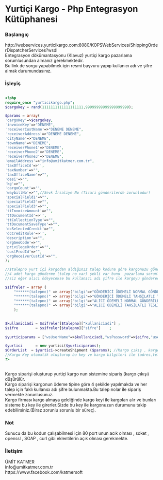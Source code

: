 # Yurtiçi Kargo - Php Entegrasyon Kütüphanesi

<h3 id="baslangic">Başlangıç</h3>
http://webservices.yurticikargo.com:8080/KOPSWebServices/ShippingOrderDispatcherServices?wsdl
<br>Entegrasyon dökümantasyonu (Klavuz) yurtiçi kargo pazarlama sorumlusundan almanız gerekmektedir.
<br>Bu link de sorgu yapabilmek için resmi başvuru yapıp kullanıcı adı ve şifre almak durumundasınız. 

<h3 id="isleyis">İşleyiş</h3>

```php

<?php
require_once "yurticikargo.php";
$cargokey = rand(1111111111111111111,99999999999999999999);

$params = array(
'cargoKey'=>$cargokey,
'invoiceKey'=>"DENEME",
'receiverCustName'=>"DENEME DENEME",
'receiverAddress'=>"DENEME DENEME",
'cityName'=>"DENEME",
'townName'=>"DENEME",
'receiverPhone1'=>"DENEME",
'receiverPhone2'=>"DENEME",
'receiverPhone3'=>"DENEME",
'emailAddress'=>"info@umitkatmer.com.tr",
'taxOfficeId'=>'',
'taxNumber'=>"",
'taxOfficeName'=>"",
'desi'=>"",
'kg'=>"",
'cargoCount'=>'',
'waybillNo'=>"",//Sevk İrsaliye No (Ticari gönderilerde zorunludur)
'specialField1'=>"",
'specialField2'=>"",
'specialField3'=>"",
'ttInvoiceAmount'=>"",
'ttDocumentId'=>'',
'ttCollectionType'=>"",
'ttDocumentSaveType'=>"",
'dcSelectedCredit'=>"",
'dcCreditRule'=>'',
'description'=>"",
'orgGeoCode'=>"",
'privilegeOrder'=>"",
'custProdId'=>"",
'orgReceiverCustId'=>"",
);

//$talepno yurt içi kargodan aldığınız talep koduna göre kargonuzu göndermek istediğiniz şekilde login olup kargoyu oluşturmanız gerekmekte
//4 adet kargo gönderme (talep no var) şekli var bunu  pazarlama sorumlusu arkadaş size iletecektir.
//siz eğer alıcı ödeyecekse bu kullanıcı adı şifre ile kargoyu göndereceksiniz.

$sifreler = array (
    "******(talepno)" => array("bilgi"=>"GÖNDERİCİ ÖDEMELİ NORMAL GÖNDERİLER", "kullaniciadi"=>"************","sifre"=>"************"),
    "******(talepno)" => array("bilgi"=>"GÖNDERİCİ ÖDEMELİ TAHSİLATLI TESLİMAT", "kullaniciadi"=>"************","sifre"=>"************"),
    "******(talepno)" => array("bilgi"=>"ALICI ÖDEMELİ NORMAL GÖNDERİLER", "kullaniciadi"=>"************","sifre"=>"************"),
    "******(talepno)" => array("bilgi"=>"ALICI ÖDEMELİ TAHSİLATLI TESLİMAT", "kullaniciadi"=>"************","sifre"=>"************")
    );
		
		
$kullaniciadi = $sifreler[$talepno]["kullaniciadi"]	;	
$sifre        = $sifreler[$talepno]["sifre"]	;	
		
$yurticiparams = ["wsUserName"=>$kullaniciadi,"wsPassword"=>$sifre,"userLanguage"=>"TR"];

$yurtici      = new yurtici($yurticiparams);
$OrderList  = $yurtici->createShipment ($params); //Kargo çıkış , kargo var gelin alın , kargo siparişi verilir.
//Kargo Key otomatik oluşturup bu key ve kargo bilgileri ile (adres,telefon,fatura ve irsaliye (ticari gönderiler) numarası zorunludur) 
?>
```




<br>Kargo siparişi oluşturup yurtiçi kargo nun sistemine sipariş (kargo çıkışı) düşürülür.
<br>Kargo siparişi kargonun ödeme tipine göre 4 şekilde yapılmakda ve her talep için faklı kullanıcı adı şifre bulunmakta.Bu talep nolar ile sipariş vermekte zorunlusunuz.
<br>Kargo firması kargo almaya geldiğinde kargo keyi ile kargoları alır ve bunları sisteme bu key ile girerler.Sizde bu key ile kargonuzun durumunu takip edebilirsiniz.(Biraz zorunlu sorunlu bir süreç).

<h3 id="not">Not</h3>
Sunucu da bu kodun çalışabilmesi için 80 port unun acık olması , soket , openssl , SOAP , curl  gibi eklentilerin açık olması gerekmekte.

<h3 id="iletisim">İletişim</h3>
ÜMİT KATMER
<br>info@umitkatmer.com.tr
<br>https://www.facebook.com/katmersoft



